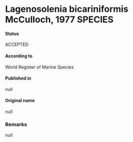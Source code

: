 Lagenosolenia bicariniformis McCulloch, 1977 SPECIES
=======

#### Status
ACCEPTED

#### According to
World Register of Marine Species

#### Published in
null

#### Original name
null

### Remarks
null